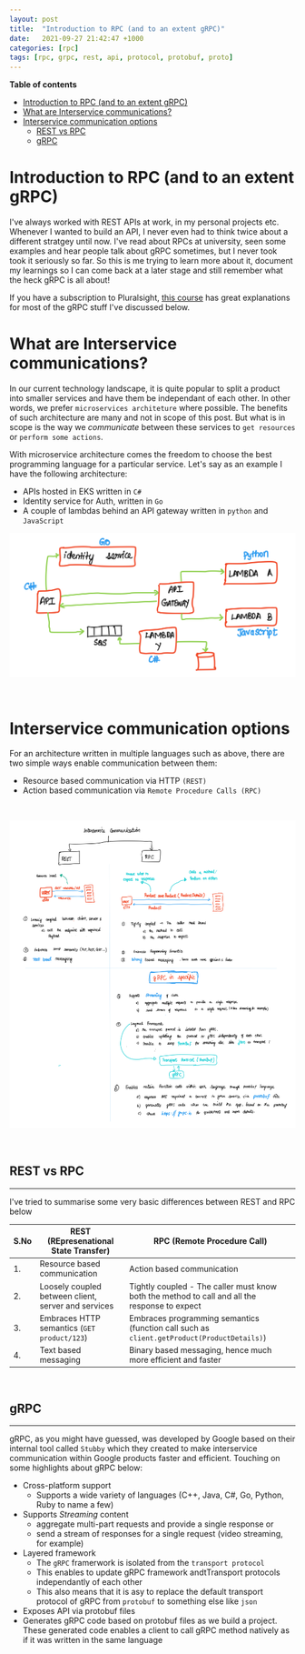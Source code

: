 ```yaml
---
layout: post
title:  "Introduction to RPC (and to an extent gRPC)"
date:   2021-09-27 21:42:47 +1000
categories: [rpc]
tags: [rpc, grpc, rest, api, protocol, protobuf, proto]
---
```


**Table of contents**
- [Introduction to RPC (and to an extent gRPC)](#introduction-to-rpc-and-to-an-extent-grpc)
- [What are Interservice communications?](#what-are-interservice-communications)
- [Interservice communication options](#interservice-communication-options)
  - [REST vs RPC](#rest-vs-rpc)
  - [gRPC](#grpc)


# Introduction to RPC (and to an extent gRPC)

I've always worked with REST APIs at work, in my personal projects etc. Whenever I wanted to build an API, I never even had to think twice about a different stratgey until now. I've read about RPCs at university, seen some examples and hear people talk about gRPC sometimes, but I never took took it seriously so far. So this is me trying to learn more about it, document my learnings so I can come back at a later stage and still remember what the heck gRPC is all about! 

If you have a subscription to Pluralsight, [this course](https://app.pluralsight.com/library/courses/grpc-enhancing-application-communication/table-of-contents) has great explanations for most of the gRPC stuff I've discussed below.


# What are Interservice communications?

In our current technology landscape, it is quite popular to split a product into smaller services and have them be independant of each other. In other words, we prefer `microservices architeture` where possible. The benefits of such architecture are many and not in scope of this post. But what is in scope is the way we *communicate* between these services to `get resources` or `perform some actions`.  

With microservice architecture comes the freedom to choose the best programming language for a particular service. Let's say as an example I have the following architecture:
- APIs hosted in EKS written in `C#`
- Identity service for Auth, written in `Go`
- A couple of lambdas behind an API gateway written in `python` and `JavaScript` 

![grpc-microservice-architecture](/assets/images/grpc/grpc-microservice-architecture.jpg)


&nbsp; &nbsp; &nbsp;  
# Interservice communication options


For an architecture written in multiple languages such as above, there are two simple ways enable communication between them:
- Resource based communication via HTTP `(REST)` 
- Action based communication via `Remote Procedure Calls (RPC)`

&nbsp; &nbsp; &nbsp;  

![REST vs RPC (and gRPC)](/assets/images/grpc/grpc-comparison.jpg)

&nbsp; &nbsp; &nbsp;  
## REST vs RPC

---
I've tried to summarise some very basic differences between REST and RPC below

| S.No | REST (REpresenational State Transfer)               | RPC (Remote Procedure Call)                                                                   |
| ---- | --------------------------------------------------- | --------------------------------------------------------------------------------------------- |
| 1.   | Resource based communication                        | Action based communication                                                                    |
| 2.   | Loosely coupled between client, server and services | Tightly coupled - The caller must know both the method to call and all the response to expect |
| 3.   | Embraces HTTP semantics (`GET product/123`)         | Embraces programming semantics (function call such as `client.getProduct(ProductDetails)`)    |
| 4.   | Text based messaging                                | Binary based messaging, hence much more efficient and faster                                  |


&nbsp; &nbsp; &nbsp;  
## gRPC

---
gRPC, as you might have guessed, was developed by Google based on their internal tool called `Stubby` which they created to make interservice communication within Google products faster and efficient. Touching on some highlights about gRPC below:
- Cross-platform support
  - Supports a wide variety of languages (C++, Java, C#, Go, Python, Ruby to name a few)
- Supports *Streaming* content
  - aggregate multi-part requests and provide a single response or
  - send a stream of responses for a single request (video streaming, for example)
- Layered framework
  - The `gRPC` framerwork is isolated from the `transport protocol`
  - This enables to update gRPC framework andtTransport protocols independantly of each other
  - This also means that it is asy to replace the default transport protocol of gRPC from `protobuf` to something else like `json` 
- Exposes API via protobuf files 
- Generates gRPC code based on protobuf files as we build a project. These generated code enables a client to call gRPC method natively as if it was written in the same language